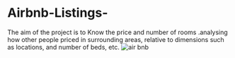 # Airbnb-Listings-

The aim of the project is to Know the price and number of rooms .analysing how other people priced in surrounding areas, relative to dimensions such as locations, and number of beds, etc.
![air bnb](https://user-images.githubusercontent.com/118698716/233132810-c888b70e-c565-4925-801d-ca8c26694d9e.png)
